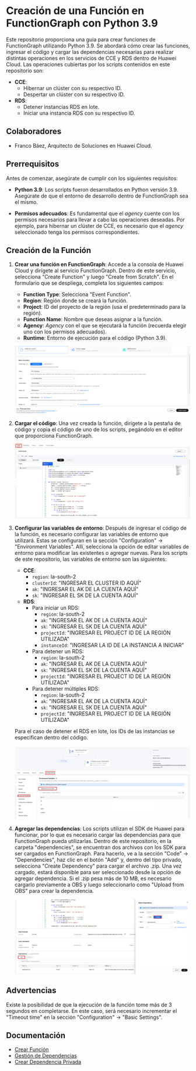 # Creación de una Función en FunctionGraph con Python 3.9

Este repositorio proporciona una guía para crear funciones de FunctionGraph utilizando Python 3.9. Se abordará cómo crear las funciones, ingresar el código y cargar las dependencias necesarias para realizar distintas operaciones en los servicios de CCE y RDS dentro de Huawei Cloud. Las operaciones cubiertas por los scripts contenidos en este repositorio son:

- **CCE**:
  - Hibernar un clúster con su respectivo ID.
  - Despertar un clúster con su respectivo ID.
- **RDS**:
  - Detener instancias RDS en lote.
  - Iniciar una instancia RDS con su respectivo ID.

## Colaboradores

- Franco Báez, Arquitecto de Soluciones en Huawei Cloud.

## Prerrequisitos

Antes de comenzar, asegúrate de cumplir con los siguientes requisitos:

- **Python 3.9**: Los scripts fueron desarrollados en Python versión 3.9. Asegúrate de que el entorno de desarrollo dentro de FunctionGraph sea el mismo.

- **Permisos adecuados**: Es fundamental que el *agency* cuente con los permisos necesarios para llevar a cabo las operaciones deseadas. Por ejemplo, para hibernar un clúster de CCE, es necesario que el *agency* seleccionado tenga los permisos correspondientes.

## Creación de la Función

1. **Crear una función en FunctionGraph**: Accede a la consola de Huawei Cloud y dirígete al servicio FunctionGraph. Dentro de este servicio, selecciona "Create Function" y luego "Create from Scratch". En el formulario que se despliega, completa los siguientes campos:
   - **Function Type**: Selecciona "Event Function".
   - **Region**: Región donde se creará la función.
   - **Project**: ID del proyecto de la región (usa el predeterminado para la región).
   - **Function Name**: Nombre que deseas asignar a la función.
   - **Agency**: *Agency* con el que se ejecutará la función (recuerda elegir uno con los permisos adecuados).
   - **Runtime**: Entorno de ejecución para el código (Python 3.9).

   ![Creación de Función](/images/CreateFunction.png)

2. **Cargar el código**: Una vez creada la función, dirígete a la pestaña de código y copia el código de uno de los scripts, pegándolo en el editor que proporciona FunctionGraph.

   ![Pegar Código de la Función](/images/PasteFunction.png)

3. **Configurar las variables de entorno**: Después de ingresar el código de la función, es necesario configurar las variables de entorno que utilizará. Estas se configuran en la sección "Configuration" -> "Environment Variables". Allí, selecciona la opción de editar variables de entorno para modificar las existentes o agregar nuevas. Para los scripts de este repositorio, las variables de entorno son las siguientes:

   - **CCE**:
     - `region`: la-south-2
     - `clusterId`: "INGRESAR EL CLUSTER ID AQUÍ"
     - `ak`: "INGRESAR EL AK DE LA CUENTA AQUÍ"
     - `sk`: "INGRESAR EL SK DE LA CUENTA AQUÍ"
   - **RDS**:
     - Para iniciar un RDS:
       - `region`: la-south-2
       - `ak`: "INGRESAR EL AK DE LA CUENTA AQUÍ"
       - `sk`: "INGRESAR EL SK DE LA CUENTA AQUÍ"
       - `projectId`: "INGRESAR EL PROJECT ID DE LA REGIÓN UTILIZADA"
       - `instanceId`: "INGRESAR LA ID DE LA INSTANCIA A INICIAR"
     - Para detener un RDS:
       - `region`: la-south-2
       - `ak`: "INGRESAR EL AK DE LA CUENTA AQUÍ"
       - `sk`: "INGRESAR EL SK DE LA CUENTA AQUÍ"
       - `projectId`: "INGRESAR EL PROJECT ID DE LA REGIÓN UTILIZADA"
     - Para detener múltiples RDS:
       - `region`: la-south-2
       - `ak`: "INGRESAR EL AK DE LA CUENTA AQUÍ"
       - `sk`: "INGRESAR EL SK DE LA CUENTA AQUÍ"
       - `projectId`: "INGRESAR EL PROJECT ID DE LA REGIÓN UTILIZADA"

   Para el caso de detener el RDS en lote, los IDs de las instancias se especifican dentro del código.

   ![Variables de Entorno](/images/EnvironmentVariables.png)

4. **Agregar las dependencias**: Los scripts utilizan el SDK de Huawei para funcionar, por lo que es necesario cargar las dependencias para que FunctionGraph pueda utilizarlas. Dentro de este repositorio, en la carpeta "dependencies", se encuentran dos archivos con los SDK para ser cargados en FunctionGraph. Para hacerlo, ve a la sección "Code" -> "Dependencies", haz clic en el botón "Add" y, dentro del tipo privado, selecciona "Create Dependency" para cargar el archivo .zip. Una vez cargado, estará disponible para ser seleccionado desde la opción de agregar dependencia. Si el .zip pesa más de 10 MB, es necesario cargarlo previamente a OBS y luego seleccionarlo como "Upload from OBS" para crear la dependencia.

   ![Agregar Dependencias](/images/AddDependencies.png)

## Advertencias

Existe la posibilidad de que la ejecución de la función tome más de 3 segundos en completarse. En este caso, será necesario incrementar el "Timeout time" en la sección "Configuration" -> "Basic Settings".

## Documentación

- [Crear Función](https://support.huaweicloud.com/intl/es-us/usermanual-functiongraph/functiongraph_01_1441.html)
- [Gestión de Dependencias](https://support.huaweicloud.com/intl/es-us/usermanual-functiongraph/functiongraph_01_0391.html)
- [Crear Dependencia Privada](https://support.huaweicloud.com/intl/en-us/devg-functiongraph/functiongraph_02_0616.html)
